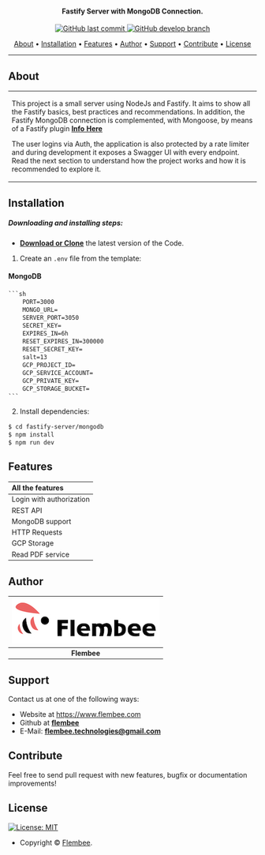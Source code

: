 <h4 align="center">Fastify Server with MongoDB Connection.</h4>

<p align="center">
    <a href="https://github.com/flembee/fastify-server/tree/main">
    <img src="https://img.shields.io/badge/Last%20Commit-October-green?style=flat-square&logo=github&logoColor=white"
         alt="GitHub last commit">
    <a href="https://github.com/flembee/fastify-server/tree/develop">
    <img src="https://img.shields.io/badge/Open%20pull%20requests-0-blue?style=flat-square&logo=github&logoColor=whit"
         alt="GitHub develop branch">
</p>
      
<p align="center">
  <a href="#about">About</a> •
  <a href="#installation">Installation</a> •
  <a href="#features">Features</a> •
  <a href="#author">Author</a> •
  <a href="#support">Support</a> •
  <a href="#contribute">Contribute</a> •
  <a href="#license">License</a>
</p>

---

## About

<table>
<tr>
<td>
  
This project is a small server using NodeJs and Fastify. It aims to show all the Fastify basics, best practices and recommendations. In addition, the Fastify MongoDB connection is complemented, with Mongoose, by means of a Fastify plugin **[Info Here](https://www.fastify.io/docs/latest/Reference/Plugins/)**

The user logins via Auth, the application is also protected by a rate limiter and during development it exposes a Swagger UI with every endpoint. Read the next section to understand how the project works and how it is recommended to explore it.

</td>
</tr>
</table>

## Installation

##### Downloading and installing steps:
* **[Download or Clone](https://github.com/flembee/fastify-server.git)** the latest version of the Code.

1. Create an `.env` file from the template:

#### MongoDB

    ```sh
        PORT=3000
        MONGO_URL=
        SERVER_PORT=3050
        SECRET_KEY=
        EXPIRES_IN=6h
        RESET_EXPIRES_IN=300000
        RESET_SECRET_KEY=
        salt=13
        GCP_PROJECT_ID=
        GCP_SERVICE_ACCOUNT=
        GCP_PRIVATE_KEY=
        GCP_STORAGE_BUCKET=
    ```

2. Install dependencies:

```console
$ cd fastify-server/mongodb
$ npm install
$ npm run dev
```

## Features

| All the features|
| :------------- | 
| Login with authorization|
| REST API|
| MongoDB support |
| HTTP Requests|
| GCP Storage|
| Read PDF service|

## Author

| [![Flembee](./flembee.jpeg)](https://www.flembee.com) 	|
|:---------------------------------------------------------------------------------------------------------:	|
|                                            **Flembee**                                            	|

## Support

Contact us at one of the following ways:

- Website at https://www.flembee.com
- Github at **[flembee](https://github.com/flembee)**
- E-Mail: **flembee.technologies@gmail.com**

## Contribute

Feel free to send pull request with new features, bugfix or documentation improvements!

## License

[![License: MIT](https://img.shields.io/badge/license-MIT-green)](https://github.com/flembee/basic-form/blob/main/LICENSE)

- Copyright © [Flembee](https://www.flembee.com).
